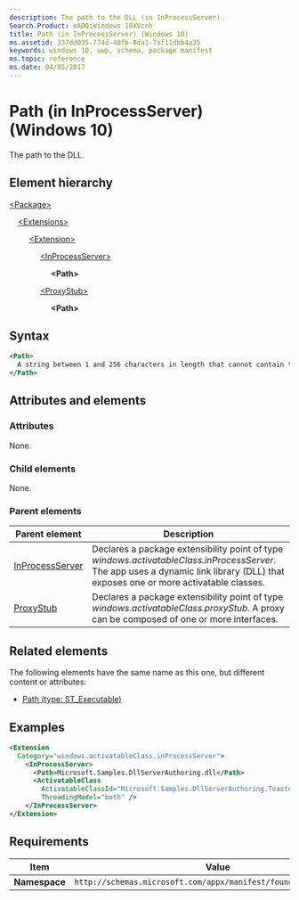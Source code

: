 ```yaml
---
description: The path to the DLL (in InProcessServer).
Search.Product: eADQiWindows 10XVcnh
title: Path (in InProcessServer) (Windows 10)
ms.assetid: 337dd035-774d-40fb-8da1-7af11dbb4a35
keywords: windows 10, uwp, schema, package manifest
ms.topic: reference
ms.date: 04/05/2017
---
```


# Path (in InProcessServer) (Windows 10)

The path to the DLL.

## Element hierarchy

[\<Package\>](element-package.md)

&nbsp;&nbsp;&nbsp;&nbsp;[\<Extensions\>](element-extensions.md)

&nbsp;&nbsp;&nbsp;&nbsp; &nbsp;&nbsp;&nbsp;&nbsp;[\<Extension\>](element-extension.md)

&nbsp;&nbsp;&nbsp;&nbsp; &nbsp;&nbsp;&nbsp;&nbsp; &nbsp;&nbsp;&nbsp;&nbsp;[\<InProcessServer\>](element-inprocessserver.md)

&nbsp;&nbsp;&nbsp;&nbsp; &nbsp;&nbsp;&nbsp;&nbsp; &nbsp;&nbsp;&nbsp;&nbsp; &nbsp;&nbsp;&nbsp;&nbsp;**\<Path\>**

&nbsp;&nbsp;&nbsp;&nbsp; &nbsp;&nbsp;&nbsp;&nbsp; &nbsp;&nbsp;&nbsp;&nbsp;[\<ProxyStub\>](element-proxystub.md)

&nbsp;&nbsp;&nbsp;&nbsp; &nbsp;&nbsp;&nbsp;&nbsp; &nbsp;&nbsp;&nbsp;&nbsp; &nbsp;&nbsp;&nbsp;&nbsp;**\<Path\>**

## Syntax

```xml
<Path>
  A string between 1 and 256 characters in length that cannot contain these characters: <, >, :, ", |, ?, or *.
</Path>
```

## Attributes and elements

### Attributes

None.

### Child elements

None.

### Parent elements

| Parent element | Description |
|-|-|
| [InProcessServer](element-inprocessserver.md) | Declares a package extensibility point of type *windows.activatableClass.inProcessServer*. The app uses a dynamic link library (DLL) that exposes one or more activatable classes. |
| [ProxyStub](element-proxystub.md) | Declares a package extensibility point of type *windows.activatableClass.proxyStub*. A proxy can be composed of one or more interfaces. |

## Related elements

The following elements have the same name as this one, but different content or attributes:

- [Path (type: ST_Executable)](element-1-path.md)

## Examples

```xml
<Extension
  Category="windows.activatableClass.inProcessServer">
    <InProcessServer>
      <Path>Microsoft.Samples.DllServerAuthoring.dll</Path>
      <ActivatableClass
        ActivatableClassId="Microsoft.Samples.DllServerAuthoring.Toaster"
        ThreadingModel="both" />
    </InProcessServer>
</Extension>
```

## Requirements

| Item | Value |
|--|--|
| **Namespace** | `http://schemas.microsoft.com/appx/manifest/foundation/windows10` |
